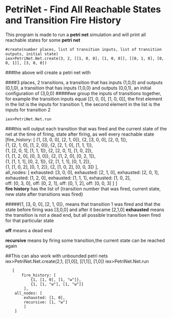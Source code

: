 # PetriNet - Find All Reachable States and Transition Fire History

This program is made to run a **petri net** simulation and will print all reachable states for some **petri net**
 
    #create(number places, list of transition inputs, list of transition outputs, initial state)
    iex>PetriNet.Net.create(3, 2, [[1, 0, 0], [1, 0, 0]], [[0, 1, 0], [0, 0, 1]], [3, 0, 0])
###the above will create a petri net with

####3 places, 2 transitions, a transition that has inputs (1,0,0) and outputs (0,1,0), a transition that has inputs (1,0,0) and outputs (0,0,1), an initial configuration of (3,0,0)
#####we group the inputs of transitions together, for example the transition inputs equal [[1, 0, 0], [1, 0, 0]], the first element in the list is the inputs for transition 1, the second element in the list is the inputs for transition 2

    iex>PetriNet.Net.run      
###this will output each transition that was fired and the current state of the net at the time of firing, state after firing, as well every reachable state                                                                              
    [fire_history: [
        {1, [3, 0, 0], [2, 1, 0]}, 
        {2, [3, 0, 0], [2, 0, 1]},                                                                                  
        {1, [2, 1, 0], [1, 2, 0]}, 
        {2, [2, 1, 0], [1, 1, 1]},                                                                                                
        {1, [2, 0, 1], [1, 1, 1]}, 
        {2, [2, 0, 1], [1, 0, 2]},                                                                                                
        {1, [1, 2, 0], [0, 3, 0]}, 
        {2, [1, 2, 0], [0, 2, 1]},                                                                                                
        {1, [1, 1, 1], [0, 2, 1]}, 
        {2, [1, 1, 1], [0, 1, 2]},                                                                                                
        {1, [1, 0, 2], [0, 1, 2]}, 
        {2, [1, 0, 2], [0, 0, 3]}
        ],                                                                                               
     all_nodes: [
        exhausted: [3, 0, 0], 
        exhausted: [2, 1, 0], 
        exhausted: [2, 0, 1],                                                                         
        exhausted: [1, 2, 0], 
        exhausted: [1, 1, 1], 
        exhausted: [1, 0, 2],                                                                                    
        off: [0, 3, 0], 
        off: [0, 2, 1], 
        off: [0, 1, 2], 
        off: [0, 0, 3]
        ]
    ]  
**fire history** has the list of {transition number that was fired, current state, new state after transitions was fired}

#####{1, [3, 0, 0], [2, 1, 0]},  means that transition 1 was fired and that the state before firing was [3,0,0] and after it became [2,1,0]
**exhausted** means the transition is not a dead end, but all possible transition have been fired for that particular state

**off** means a dead end

**recursive** means by firing some transition,the current state can be reached again

##This can also work with unbounded petri nets
        iex>PetriNet.Net.create(2,1, [[1,0]], [[1,1]], [1,0])
        iex>PetriNet.Net.run 

       [
           fire_history: [
               {1, [1, 0], [1, "w"]}, 
               {1, [1, "w"], [1, "w"]}
            ],                                                                                       
        all_nodes: [
            exhausted: [1, 0], 
            recursive: [1, "w"]
            ]
        ]